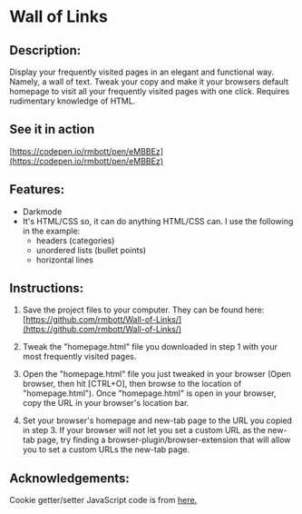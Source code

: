 # Wall of Links

## Description:
Display your frequently visited pages in an elegant and functional way. Namely, a wall of text. Tweak your copy and make it your browsers default homepage to visit all your frequently visited pages with one click. Requires rudimentary knowledge of HTML.

## See it in action
[https://codepen.io/rmbott/pen/eMBBEz](https://codepen.io/rmbott/pen/eMBBEz)

## Features:
  * Darkmode
  * It's HTML/CSS so, it can do anything HTML/CSS can. I use the following in the example:
    * headers (categories)
    * unordered lists (bullet points)
    * horizontal lines

## Instructions:
1) Save the project files to your computer. They can be found here: [https://github.com/rmbott/Wall-of-Links/](https://github.com/rmbott/Wall-of-Links/)

2) Tweak the "homepage.html" file you downloaded in step 1 with your most frequently visited pages.

3) Open the "homepage.html" file you just tweaked in your browser (Open browser, then hit [CTRL+O], then browse to the location of "homepage.html"). Once "homepage.html" is open in your browser, copy the URL in your browser's location bar.

4) Set your browser's homepage and new-tab page to the URL you copied in step 3. If your browser will not let you set a custom URL as the new-tab page, try finding a browser-plugin/browser-extension that will allow you to set a custom URLs the new-tab page.

## Acknowledgements:
Cookie getter/setter JavaScript code is from [here.](https://web.archive.org/web/20200131081020/https://www.w3schools.com/js/tryit.asp?filename=tryjs_cookie_username)
